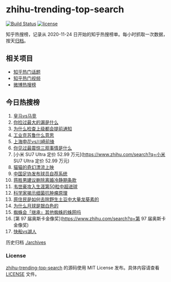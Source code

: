 # zhihu-trending-top-search

[![Build Status](https://github.com/justjavac/zhihu-trending-top-search/workflows/ci/badge.svg?branch=main)](https://github.com/justjavac/zhihu-trending-top-search/actions)
[![license](https://img.shields.io/github/license/justjavac/zhihu-trending-top-search)](https://github.com/justjavac/zhihu-trending-top-search/blob/main/LICENSE)

知乎热搜榜，记录从 2020-11-24
日开始的知乎热搜榜单。每小时抓取一次数据，按天[归档](./archives)。

## 相关项目

- [知乎热门话题](https://github.com/justjavac/zhihu-trending-hot-questions)
- [知乎热门视频](https://github.com/justjavac/zhihu-trending-hot-video)
- [微博热搜榜](https://github.com/justjavac/weibo-trending-hot-search)

## 今日热搜榜

<!-- BEGIN -->
<!-- 最后更新时间 Thu Mar 06 2025 15:08:27 GMT+0800 (China Standard Time) -->

1. [皇马vs马竞](https://www.zhihu.com/search?q=皇马vs马竞)
1. [你捡过最大的漏是什么](https://www.zhihu.com/search?q=你捡过最大的漏是什么)
1. [为什么检查上级都会提前通知](https://www.zhihu.com/search?q=为什么检查上级都会提前通知)
1. [工业克苏鲁什么意思](https://www.zhihu.com/search?q=工业克苏鲁什么意思)
1. [上海申花vs川崎前锋](https://www.zhihu.com/search?q=上海申花vs川崎前锋)
1. [你见过最震惊三观事情是什么](https://www.zhihu.com/search?q=你见过最震惊三观事情是什么)
1. [小米 SU7 Ultra 定价 52.99 万元](https://www.zhihu.com/search?q=小米 SU7
   Ultra 定价 52.99 万元)
1. [猫猫的奇幻漂流上映](https://www.zhihu.com/search?q=猫猫的奇幻漂流上映)
1. [中国足协发布球员自荐系统](https://www.zhihu.com/search?q=中国足协发布球员自荐系统)
1. [蒋胜男建议删除离婚冷静期条款](https://www.zhihu.com/search?q=蒋胜男建议删除离婚冷静期条款)
1. [韦世豪攻入生涯第50粒中超进球](https://www.zhihu.com/search?q=韦世豪攻入生涯第50粒中超进球)
1. [科学家揭示细菌抗肿瘤原理](https://www.zhihu.com/search?q=科学家揭示细菌抗肿瘤原理)
1. [原住民是如何去除野生土豆中大量龙葵素的](https://www.zhihu.com/search?q=原住民是如何去除野生土豆中大量龙葵素的)
1. [为什么月球是银白色的](https://www.zhihu.com/search?q=为什么月球是银白色的)
1. [蜘蛛会「继承」其他蜘蛛的蛛网吗](https://www.zhihu.com/search?q=蜘蛛会「继承」其他蜘蛛的蛛网吗)
1. [第 97 届奥斯卡金像奖](https://www.zhihu.com/search?q=第 97 届奥斯卡金像奖)
1. [快船vs湖人](https://www.zhihu.com/search?q=快船vs湖人)

<!-- END -->

历史归档 [./archives](./archives)

### License

[zhihu-trending-top-search](https://github.com/justjavac/zhihu-trending-top-search)
的源码使用 MIT License 发布。具体内容请查看 [LICENSE](./LICENSE) 文件。
